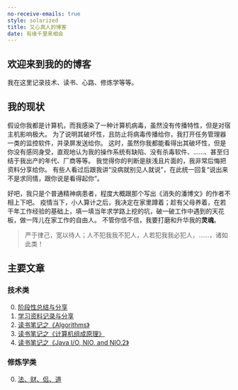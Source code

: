 ```yaml
---
no-receive-emails: true
style: solarized
title: 又心真人的博客
date: 有缘千里来相会
---
```


## 欢迎来到我的的博客

我在这里记录技术、读书、心路、修炼学等等。

## 我的现状

假设你我都是计算机，而我感染了一种计算机病毒，虽然没有传播特性，但是对宿主机影响极大。
为了说明其破坏性，且防止将病毒传播给你，我打开任务管理器一类的监控软件，并录屏发送给你。
这时，虽然你我都能看得出其破坏性，但是你没有感同身受，直观地认为我的操作系统有缺陷、没有杀毒软件、……、甚至归结于我出产的年代、厂商等等。
我觉得你的判断是肤浅且片面的，我非常后悔把资料分享给你。
有些人看过后跟我讲“没病就别见人就说”，在此统一回复“说出来不是求同情，跟你说是看得起你”。

好吧，我只是个普通精神病患者，程度大概跟那个写出《消失的潘博文》的作者不相上下吧。
疫情当下，小人算计之后，我决定在家里蹲着；趁有父母养着，在若干年工作经验的基础上，填一填当年求学路上挖的坑，破一破工作中遇到的天花板，做一阵儿在家工作的自由人。
不管你信不信，我要打磨和升华我的**灵魂**。

> 严于律己，宽以待人；人不犯我我不犯人，人若犯我我必犯人，……，诸如此类！

## 主要文章

### 技术类

0. [阶段性总结与分享](post:Milestone-2020-1-0)
1. [学习资料记录与分享](post:Records-study-stuff)
1. [读书笔记之《Algorithms》](post:Book-Algorithms-13-Summary)
1. [读书笔记之《计算机组成原理》](post:Book-Computer-Organization-10-Summary)
1. [读书笔记之《Java I/O, NIO, and NIO.2》](post:Book-Java-IO-NIO-NIO2)

### 修炼学类

0. [法、财、侣、道](post:Tao-F-C-L-D)
